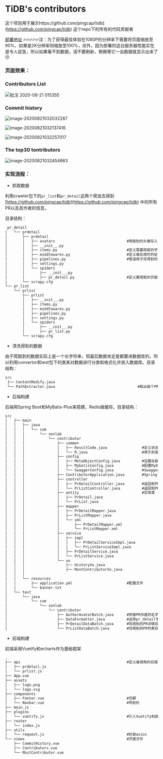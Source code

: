 # TiDB's contributors
这个项目用于展示https://github.com/pingcap/tidb](https://github.com/pingcap/tidb) 这个repo下的所有的代码贡献者

[部署地址](http://119.3.183.144)  :fire::fire::fire::fire::fire:注：为了获得最佳体验在1080P的分辨率下需要将页面缩放至90%，如果是2K分辨率则缩放至100%，另外，因为部署的这台服务器性能实在是令人捉急，所以如果看不到数据，请不要刷新，稍微等它一会数据就显示出来了:persevere:

### 页面效果：

### 	Contributors List

![批注 2020-08-21 015355](https://edu-102.oss-cn-beijing.aliyuncs.com/TiDB/SDSA.png)
### Commit history

![image-20200821032032287](https://edu-102.oss-cn-beijing.aliyuncs.com/TiDB/image-20200821032032287.png)

![image-20200821032137416](https://edu-102.oss-cn-beijing.aliyuncs.com/TiDB/image-20200821032137416.png)

![image-20200821032257017](https://edu-102.oss-cn-beijing.aliyuncs.com/TiDB/image-20200821032257017.png)

### The top30 tontributors

![image-20200821032454663](https://edu-102.oss-cn-beijing.aliyuncs.com/TiDB/image-20200821032454663.png)

### 实现流程：

* 抓取数据

利用crawler包下的`pr_list`和`pr_detail`这两个爬虫去得到 [https://github.com/pingcap/tidb](https://github.com/pingcap/tidb) 中的所有PR以及其作者的信息。

目录结构：

```txt
 pr_detail
│   └── prdetail
│       ├── prdetail
│       │   ├── avatars									#爬取到的头像存入这里
│       │   ├── __init__.py
│       │   ├── items.py							    #定义需要爬取的字段
│       │   ├── middlewares.py							#定义被反爬时的处理办法
│       │   ├── pipelines.py						    #管道用于将得到的数据写入文件  
│       │   ├── settings.py
│       │   └── spiders
│       │       ├── __init__.py
│       │       ├── pr_detail.py						#定义要爬取的页面及需要被爬的标签
│       └── scrapy.cfg
└── pr_list
    └── prlist
        ├── prlist
        │   ├── __init__.py
        │   ├── items.py
        │   ├── middlewares.py
        │   ├── pipelines.py
        │   ├── settings.py
        │   └── spiders
        │       ├── __init__.py
        │       ├── pr_list.py
        └── scrapy.cfg

```

* 清洗得到的数据

由于爬取到的数据实际上是一个长字符串，但最后数据肯定是都要进数据库的，所以利用convertor和test包下的类来对数据进行分类和格式化并放入数据库。目录结构：

```txt
src
 ├── ContentModify.java									
 └── PathExtractor.java										 #取出每个PR的链接，为爬取PR详情提供目标

```

* 后端构建

后端用Spring Boot和MyBatis-Plus来搭建，Redis做缓存。目录结构：

```txt
src
│   ├── main
│   │   ├── java
│   │   │   └── com
│   │   │       └── xonlab
│   │   │           └── contributor
│   │   │               ├── common        
│   │   │               │   ├── ResultCode.java                #定义状态码
│   │   │               │   └── R.java                         #用于封装返回结果的包装类
│   │   │               ├── config
│   │   │               │   ├── MetaObjectConfig.java          #设置在新增数据时要被初始化的字段。例如：gmt_create
│   │   │               │   ├── MybatisConfig.java             #配置MyBatis-Plus中的逻辑删除插件和分页插件
│   │   │               │   └── SwaggerConfig.java             #Swagger配置
│   │   │               ├── ContributorApplication.java        #Spring Boot的主启动类
│   │   │               ├── controller
│   │   │               │   ├── PrDetailController.java        #返回和PR详情有关的数据
│   │   │               │   └── PrListController.java		   #返回和PR作者有关的数据
│   │   │               ├── entity							   #实体类
│   │   │               │   ├── PrDetail.java				   
│   │   │               │   └── PrList.java
│   │   │               ├── mapper							   
│   │   │               │   ├── PrDetailMapper.java			
│   │   │               │   ├── PrListMapper.java
│   │   │               │   └── xml
│   │   │               │       ├── PrDetailMapper.xml	
│   │   │               │       └── PrListMapper.xml
│   │   │               ├── service
│   │   │               │   ├── impl
│   │   │               │   │   ├── PrDetailServiceImpl.java
│   │   │               │   │   └── PrListServiceImpl.java
│   │   │               │   ├── PrDetailService.java
│   │   │               │   └── PrListService.java
│   │   │               └── vo
│   │   │                   ├── HistoryVo.java
│   │   │                   ├── MostContributorVo.java
│   │   │         
│   │   └── resources
│   │       ├── application.yml							#配置文件							  
│   │       └── banner.txt
│   └── test
│       └── java
│           └── com
│               └── xonlab
│                   └── contributor
│                       ├── AuthorAvatarBatch.java		#拼接PR作者的名字以及前端的资源文件夹路径作为头像的地址来存入数据库
│                       ├── DataFormatter.java			#去除pr_detail字段中不必要的符号。例如\n
│                       ├── PrDetailDataBatch.java		#将爬到的PR详情存入数据库
│                       └── PrListDataBatch.java		#将爬到的PR列表存入数据库

```

* 前端构建

前端采用Vuetify和echarts作为基础框架

```txt
.
├── api													#定义被调用的后端接口
│   ├── prdetail.js			
│   └── prlist.js
├── App.vue
├── assets
│   ├── logo.png
│   └── logo.svg
├── components
│   ├── Footer.vue							 			#页脚
│   └── Navbar.vue										#导航栏
├── main.js
├── plugins
│   └── vuetify.js										#引入Vuetify和插件
├── router
│   └── index.js
├── utils
│   └── request.js										#封装axios
└── views												#页面文件
    ├── CommitHistory.vue
    ├── Contributors.vue										
    └── MostContributor.vue
```

